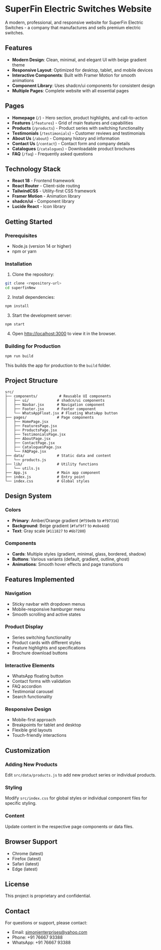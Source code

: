 # SuperFin Electric Switches Website

A modern, professional, and responsive website for SuperFin Electric Switches - a company that manufactures and sells premium electric switches.

## Features

- **Modern Design**: Clean, minimal, and elegant UI with beige gradient theme
- **Responsive Layout**: Optimized for desktop, tablet, and mobile devices
- **Interactive Components**: Built with Framer Motion for smooth animations
- **Component Library**: Uses shadcn/ui components for consistent design
- **Multiple Pages**: Complete website with all essential pages

## Pages

- **Homepage** (`/`) - Hero section, product highlights, and call-to-action
- **Features** (`/features`) - Grid of main features and capabilities
- **Products** (`/products`) - Product series with switching functionality
- **Testimonials** (`/testimonials`) - Customer reviews and testimonials
- **About Us** (`/about`) - Company history and information
- **Contact Us** (`/contact`) - Contact form and company details
- **Catalogues** (`/catalogues`) - Downloadable product brochures
- **FAQ** (`/faq`) - Frequently asked questions

## Technology Stack

- **React 18** - Frontend framework
- **React Router** - Client-side routing
- **TailwindCSS** - Utility-first CSS framework
- **Framer Motion** - Animation library
- **shadcn/ui** - Component library
- **Lucide React** - Icon library

## Getting Started

### Prerequisites

- Node.js (version 14 or higher)
- npm or yarn

### Installation

1. Clone the repository:
```bash
git clone <repository-url>
cd superfinNew
```

2. Install dependencies:
```bash
npm install
```

3. Start the development server:
```bash
npm start
```

4. Open [http://localhost:3000](http://localhost:3000) to view it in the browser.

### Building for Production

```bash
npm run build
```

This builds the app for production to the `build` folder.

## Project Structure

```
src/
├── components/          # Reusable UI components
│   ├── ui/             # shadcn/ui components
│   ├── Navbar.jsx      # Navigation component
│   ├── Footer.jsx      # Footer component
│   └── WhatsAppFloat.jsx # Floating WhatsApp button
├── pages/              # Page components
│   ├── HomePage.jsx
│   ├── FeaturesPage.jsx
│   ├── ProductsPage.jsx
│   ├── TestimonialsPage.jsx
│   ├── AboutPage.jsx
│   ├── ContactPage.jsx
│   ├── CataloguesPage.jsx
│   └── FAQPage.jsx
├── data/               # Static data and content
│   └── products.js
├── lib/                # Utility functions
│   └── utils.js
├── App.js              # Main app component
├── index.js            # Entry point
└── index.css           # Global styles
```

## Design System

### Colors
- **Primary**: Amber/Orange gradient (`#f59e0b` to `#f97316`)
- **Background**: Beige gradient (`#faf9f7` to `#e8e4dd`)
- **Text**: Gray scale (`#111827` to `#6b7280`)

### Components
- **Cards**: Multiple styles (gradient, minimal, glass, bordered, shadow)
- **Buttons**: Various variants (default, gradient, outline, ghost)
- **Animations**: Smooth hover effects and page transitions

## Features Implemented

### Navigation
- Sticky navbar with dropdown menus
- Mobile-responsive hamburger menu
- Smooth scrolling and active states

### Product Display
- Series switching functionality
- Product cards with different styles
- Feature highlights and specifications
- Brochure download buttons

### Interactive Elements
- WhatsApp floating button
- Contact forms with validation
- FAQ accordion
- Testimonial carousel
- Search functionality

### Responsive Design
- Mobile-first approach
- Breakpoints for tablet and desktop
- Flexible grid layouts
- Touch-friendly interactions

## Customization

### Adding New Products
Edit `src/data/products.js` to add new product series or individual products.

### Styling
Modify `src/index.css` for global styles or individual component files for specific styling.

### Content
Update content in the respective page components or data files.

## Browser Support

- Chrome (latest)
- Firefox (latest)
- Safari (latest)
- Edge (latest)

## License

This project is proprietary and confidential.

## Contact

For questions or support, please contact:
- Email: simonienterprises@yahoo.com
- Phone: +91 76667 93388
- WhatsApp: +91 76667 93388
